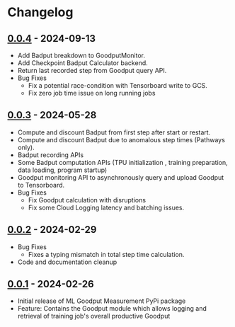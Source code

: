 # Changelog

<!--

Changelog follow the https://keepachangelog.com/ standard (at least the headers)

This allows:

* auto-parsing release notes during the automated releases from github-action:
  https://github.com/marketplace/actions/pypi-github-auto-release
* Have clickable headers in the rendered markdown

To release a new version (e.g. from `1.0.0` -> `2.0.0`):

* Create a new `# [0.0.1] - YYYY-MM-DD` header and add the current
  `[Unreleased]` notes.
* At the end of the file:
  * Define the new link url:
  `[0.0.1]: https://github.com/google/cloud_tpu_goodput/compare/v1.0.0...v2.0.0`
  * Update the `[Unreleased]` url: `v1.0.0...HEAD` -> `v2.0.0...HEAD`

-->

## [0.0.4] - 2024-09-13
* Add Badput breakdown to GoodputMonitor.
* Add Checkpoint Badput Calculator backend.
* Return last recorded step from Goodput query API.
* Bug Fixes
  * Fix a potential race-condition with Tensorboard write to GCS.
  * Fix zero job time issue on long running jobs

## [0.0.3] - 2024-05-28
* Compute and discount Badput from first step after start or restart.
* Compute and discount Badput due to anomalous step times (Pathways only).
* Badput recording APIs
* Some Badput computation APIs (TPU initialization , training preparation, data loading, program startup)
* Goodput monitoring API to asynchronously query and upload Goodput to Tensorboard.
* Bug Fixes
  * Fix Goodput calculation with disruptions
  * Fix some Cloud Logging latency and batching issues.


## [0.0.2] - 2024-02-29
* Bug Fixes
  * Fixes a typing mismatch in total step time calculation.
* Code and documentation cleanup

## [0.0.1] - 2024-02-26
* Initial release of ML Goodput Measurement PyPi package
* Feature: Contains the Goodput module which allows logging and retrieval of training job's overall productive Goodput

[0.0.4]: https://github.com/google/cloud_tpu_goodput/compare/v0.0.3...v0.0.4
[0.0.3]: https://github.com/google/cloud_tpu_goodput/compare/v0.0.2...v0.0.3
[0.0.2]: https://github.com/google/cloud_tpu_goodput/compare/v0.0.1...v0.0.2
[0.0.1]: https://github.com/google/cloud_tpu_goodput/releases/tag/v0.0.1